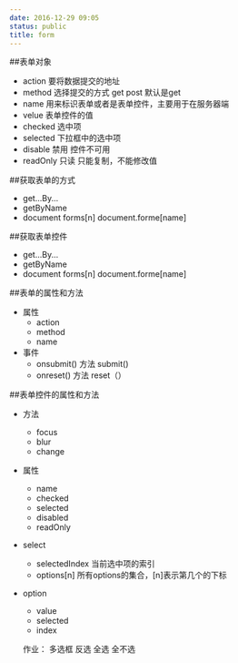 ```yaml
---
date: 2016-12-29 09:05
status: public
title: form
---
```


##表单对象
* action 要将数据提交的地址  
* method 选择提交的方式 get  post     默认是get
* name 用来标识表单或者是表单控件，主要用于在服务器端
* velue 表单控件的值
* checked 选中项
* selected 下拉框中的选中项
* disable 禁用   控件不可用
* readOnly 只读   只能复制，不能修改值

##获取表单的方式
* get...By...
* getByName
* document forms[n]   document.forme[name]

##获取表单控件
* get...By...
* getByName
* document forms[n]   document.forme[name]

##表单的属性和方法
* 属性  
    * action
    * method
    * name
* 事件
    * onsubmit()      方法   submit()
    * onreset()       方法   reset（）
    
##表单控件的属性和方法
* 方法
    * focus
    * blur
    * change   
* 属性
    * name
    * checked
    * selected
    * disabled
    * readOnly

* select
   * selectedIndex   当前选中项的索引
   * options[n]      所有options的集合，[n]表示第几个的下标   
* option
    * value    
    * selected     
    * index          
    
    
    
    作业：
    多选框
    反选
    全选
    全不选     
   

















